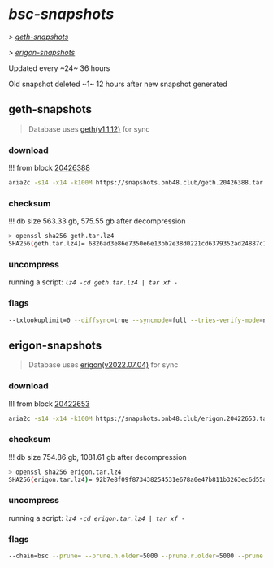 # *bsc-snapshots*


*\> [geth-snapshots](#geth-snapshots)*

*\> [erigon-snapshots](#erigon-snapshots)*

Updated every ~24~ 36 hours

Old snapshot deleted ~1~ 12 hours after new snapshot generated

## geth-snapshots


> Database uses [geth(v1.1.12)](https://github.com/bnb-chain/bsc/releases/tag/v1.1.12) for sync


### download

<!-- begin_geth -->

!!! from block [20426388](https://bscscan.com/block/20426388)
```bash
aria2c -s14 -x14 -k100M https://snapshots.bnb48.club/geth.20426388.tar.lz4 -o geth.tar.lz4
```


### checksum


!!! db size 563.33 gb, 575.55 gb after decompression
```bash
> openssl sha256 geth.tar.lz4
SHA256(geth.tar.lz4)= 6826ad3e86e7350e6e13bb2e38d0221cd6379352ad24887c18c8d0c8325eea6b
```

<!-- end_geth -->

### uncompress


running a script: _`lz4 -cd geth.tar.lz4 | tar xf -`_


### flags


```bash
--txlookuplimit=0 --diffsync=true --syncmode=full --tries-verify-mode=none --pruneancient=true --diffblock=5000
```


## erigon-snapshots


> Database uses [erigon(v2022.07.04)](https://github.com/ledgerwatch/erigon/releases/tag/v2022.07.04) for sync


### download

<!-- begin_erigon -->

!!! from block [20422653](https://bscscan.com/block/20422653)
```bash
aria2c -s14 -x14 -k100M https://snapshots.bnb48.club/erigon.20422653.tar.lz4 -o erigon.tar.lz4
```


### checksum


!!! db size 754.86 gb, 1081.61 gb after decompression
```bash
> openssl sha256 erigon.tar.lz4
SHA256(erigon.tar.lz4)= 92b7e8f09f873438254531e678a0e47b811b3263ec6d55a7cc2c4d3e69ca7993
```

<!-- end_erigon -->

### uncompress


running a script: _`lz4 -cd erigon.tar.lz4 | tar xf -`_


### flags


```bash
--chain=bsc --prune= --prune.h.older=5000 --prune.r.older=5000 --prune.t.older=5000 --prune.c.older=5000 --db.pagesize=16k
```

